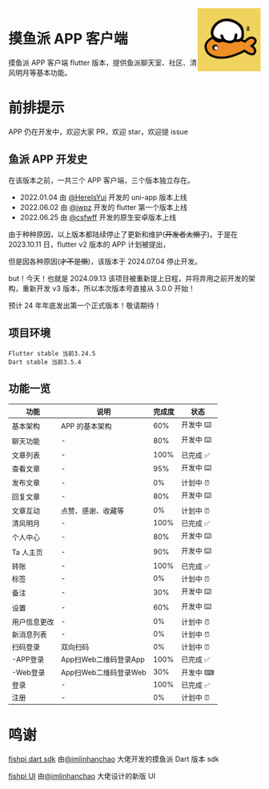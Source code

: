 <img decoding="async" align=right src="assets/images/logo.png" width="25%">

# 摸鱼派 APP 客户端

摸鱼派 APP 客户端 flutter 版本，提供鱼派聊天室、社区、清风明月等基本功能。

# 前排提示

APP 仍在开发中，欢迎大家 PR，欢迎 star，欢迎提 issue

## 鱼派 APP 开发史

在该版本之前，一共三个 APP 客户端，三个版本独立存在。

- 2022.01.04 由 [@HereIsYui](https://github.com/HereIsYui) 开发的 uni-app 版本上线
- 2022.06.02 由 [@iwpz](https://github.com/iwpz) 开发的 flutter 第一个版本上线
- 2022.06.25 由 [@csfwff](https://github.com/csfwff) 开发的原生安卓版本上线

由于种种原因，以上版本都陆续停止了更新和维护(~~开发者太懒了~~)。于是在 2023.10.11 日，flutter v2 版本的 APP 计划被提出，

但是因各种原因(~~才不是懒~~)，该版本于 2024.07.04 停止开发。

but！今天！也就是 2024.09.13 该项目被重新提上日程，并将弃用之前开发的架构，重新开发 v3 版本，所以本次版本号直接从 3.0.0 开始！

预计 24 年年底发出第一个正式版本！敬请期待！

## 项目环境

```
Flutter stable 当前3.24.5
Dart stable 当前3.5.4
```

## 功能一览

| 功能     | 说明              | 完成度  | 状态       |
|--------|-----------------|------| ---------- |
| 基本架构   | APP 的基本架构       | 60%  | 开发中 ⌨️  |
| 聊天功能   | -               | 80%  | 开发中 ⌨️  |
| 文章列表   | -               | 100% | 已完成 ✅  |
| 查看文章   | -               | 95%  | 开发中 ⌨️  |
| 发布文章   | -               | 0%   | 计划中 ⏰  |
| 回复文章   | -               | 80%  | 开发中 ⌨️  |
| 文章互动   | 点赞、感谢、收藏等       | 0%   | 计划中 ⏰  |
| 清风明月   | -               | 100% | 已完成 ✅  |
| 个人中心   | -               | 80%  | 开发中 ⌨️  |
| Ta 人主页 | -               | 90%  | 开发中 ⌨️️ |
| 转账     | -               | 100% | 已完成 ✅  |
| 标签     | -               | 0%   | 计划中 ⏰️ |
| 备注     | -               | 30%  | 开发中 ⌨️  |
| 设置     | -               | 60%  | 开发中 ⌨️  |
| 用户信息更改 | -               | 0%   | 计划中 ⏰  |
| 新消息列表  | -               | 0%   | 计划中 ⏰  |
| 扫码登录   | 双向扫码            | 0%   | 计划中 ⏰  |
| -APP登录 | App扫Web二维码登录App | 100% | 已完成 ✅  |
| -Web登录 | App扫Web二维码登录Web | 30%  | 开发中 ⌨  |
| 登录     | -               | 100% | 已完成 ✅  |
| 注册     | -               | 0%   | 计划中 ⏰  |

# 鸣谢

[fishpi dart sdk](https://pub.dev/packages/fishpi) 由[@imlinhanchao](https://github.com/imlinhanchao) 大佬开发的摸鱼派 Dart 版本 sdk

[fishpi UI](https://pixso.cn/app/editor/l_uc36XwPK9YiU1h3VcuGQ?page-id=0%3A1) 由[@imlinhanchao](https://github.com/imlinhanchao) 大佬设计的新版 UI
